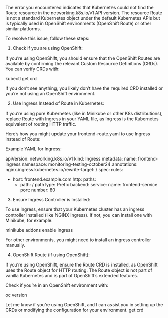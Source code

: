 The error you encountered indicates that Kubernetes could not find the Route resource in the networking.k8s.io/v1 API version. The resource Route is not a standard Kubernetes object under the default Kubernetes APIs but is typically used in OpenShift environments (OpenShift Route) or other similar platforms.

To resolve this issue, follow these steps:

1. Check if you are using OpenShift:

If you’re using OpenShift, you should ensure that the OpenShift Routes are available by confirming the relevant Custom Resource Definitions (CRDs). You can verify CRDs with:

kubectl get crd

If you don’t see anything, you likely don’t have the required CRD installed or you’re not using an OpenShift environment.

2. Use Ingress Instead of Route in Kubernetes:

If you’re using pure Kubernetes (like in Minikube or other K8s distributions), replace Route with Ingress in your YAML file, as Ingress is the Kubernetes equivalent of routing HTTP traffic.

Here’s how you might update your frontend-route.yaml to use Ingress instead of Route:

Example YAML for Ingress:

apiVersion: networking.k8s.io/v1
kind: Ingress
metadata:
  name: frontend-ingress
  namespace: monitoring-testing-october24
  annotations:
    nginx.ingress.kubernetes.io/rewrite-target: /
spec:
  rules:
  - host: frontend.example.com
    http:
      paths:
      - path: /
        pathType: Prefix
        backend:
          service:
            name: frontend-service
            port:
              number: 80

3. Ensure Ingress Controller is Installed:

To use Ingress, ensure that your Kubernetes cluster has an ingress controller installed (like NGINX Ingress). If not, you can install one with Minikube, for example:

minikube addons enable ingress

For other environments, you might need to install an ingress controller manually.

4. OpenShift Route (if using OpenShift):

If you’re using OpenShift, ensure the Route CRD is installed, as OpenShift uses the Route object for HTTP routing. The Route object is not part of vanilla Kubernetes and is part of OpenShift’s extended features.

Check if you’re in an OpenShift environment with:

oc version

Let me know if you’re using OpenShift, and I can assist you in setting up the CRDs or modifying the configuration for your environment. get crd